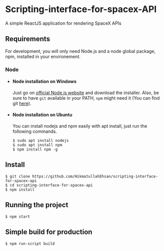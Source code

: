 
# Scripting-interface-for-spacex-API

A simple ReactJS application for rendering SpaceX APIs


## Requirements

For development, you will only need Node.js and a node global package, npm, installed in your environement.

### Node
- #### Node installation on Windows

  Just go on [official Node.js website](https://nodejs.org/) and download the installer.
Also, be sure to have `git` available in your PATH, `npm` might need it (You can find git [here](https://git-scm.com/)).

- #### Node installation on Ubuntu

  You can install nodejs and npm easily with apt install, just run the following commands.

      $ sudo apt install nodejs
      $ sudo apt install npm
      $ npm install npm -g


    
## Install

    $ git clone https://github.com/HikmatullahEhsan/scripting-interface-for-spacex-api
    $ cd scripting-interface-for-spacex-api
    $ npm install

## Running the project

    $ npm start

## Simple build for production

    $ npm run-script build
